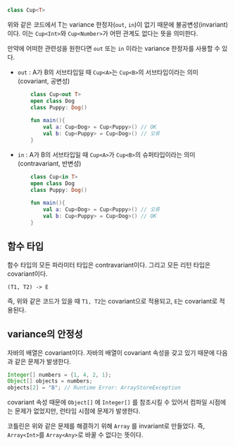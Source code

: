 ```Kotlin
class Cup<T>
```

위와 같은 코드에서 T는 variance 한정자(`out`, `in`)이 없기 때문에 불공변성(invariant)이다. 이는 `Cup<Int>`와 `Cup<Number>`가 어떤 관계도 없다는 뜻을 의미한다.

만약에 어떠한 관련성을 원한다면 `out` 또는 `in` 이라는 variance 한정자를 사용할 수 있다.

- `out` : A가 B의 서브타입일 때 `Cup<A>`는 `Cup<B>`의 서브타입이라는 의미 (covariant, 공변성)
	```Kotlin
		class Cup<out T>  
		open class Dog  
		class Puppy: Dog()  
		
		fun main(){  
		    val a: Cup<Dog> = Cup<Puppy>() // OK 
		    val b: Cup<Puppy> = Cup<Dog>() // 오류
		}
	```
- `in` : A가 B의 서브타입일 때 `Cup<A>`가 `Cup<B>`의 슈퍼타입이라는 의미 (contravariant, 반변성)
	```Kotlin
		class Cup<in T>  
		open class Dog  
		class Puppy: Dog()  
		
		fun main(){  
		    val a: Cup<Dog> = Cup<Puppy>() // 오류
		    val b: Cup<Puppy> = Cup<Dog>() // OK
		}
	```

## 함수 타입

함수 타입의 모든 파라미터 타입은 contravariant이다. 그리고 모든 리턴 타입은 covariant이다.
```Koltin
(T1, T2) -> E
```
즉, 위와 같은 코드가 있을 때 `T1, T2`는 covariant으로 적용되고, `E`는 covariant로 적용된다.

## variance의 안정성

자바의 배열은 covariant이다. 자바의 배열이 covariant 속성을 갖고 있기 때문에 다음과 같은 문제가 발생한다.

```Java
Integer[] numbers = {1, 4, 2, 1};
Object[] objects = numbers;
objects[2] = "B"; // Runtime Error: ArrayStoreException
```

covariant 속성 때문에 `Object[]` 에 `Integer[]` 를 참조시킬 수 있어서 컴파일 시점에는 문제가 없었지만, 런타임 시점에 문제가 발생한다.

코틀린은 위와 같은 문제를 해결하기 위해 `Array` 를 invariant로 만들었다. 즉, `Array<Int>`를 `Array<Any>`로 바꿀 수 없다는 뜻이다.

